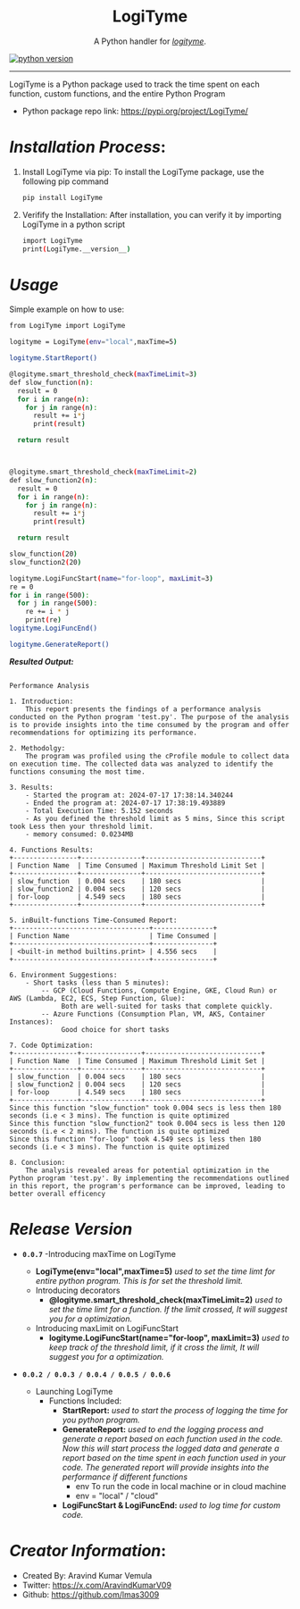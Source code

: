 <h1 align="center">LogiTyme</h1>
<p align="center">A Python handler for <a href="https://github.com/lmas3009/LogiTyme"><i>logityme</i></a>.</p>

[//]: # ([![python compatibility]&#40;https://github.com/lmas3009/LogiTyme/workflows/Check%20Python%20Package%20Compatiblity%20in%20all%20versions/badge.svg&#41;]&#40;https://github.com/lmas3009/LogiTyme/actions/workflows/Check%20Python%20Package%20Compatiblity%20in%20all%20versions.yml&#41;)
[![python version](https://img.shields.io/badge/Works_With_Python-3.8,%203.9,%203.10,%203.11-orange)](https://github.com/lmas3009/LogiTyme/actions/workflows/Check%20Python%20Package%20Compatiblity%20in%20all%20versions.yml)

---

LogiTyme is a Python package used to track the time spent on each function, custom functions, and the entire Python Program

- Python package repo link: https://pypi.org/project/LogiTyme/


# *Installation Process*:
1. Install LogiTyme via pip:
To install the LogiTyme package, use the following pip command
    ```bash
    pip install LogiTyme
    ```
3. Verifify the Installation:
After installation, you can verify it by importing LogiTyme in a python script
    ```bash
    import LogiTyme
    print(LogiTyme.__version__)
    ```


# *Usage*

Simple example on how to use:
```bash
from LogiTyme import LogiTyme

logityme = LogiTyme(env="local",maxTime=5)

logityme.StartReport()

@logityme.smart_threshold_check(maxTimeLimit=3)
def slow_function(n):
  result = 0
  for i in range(n):
    for j in range(n):
      result += i*j
      print(result)

  return result



@logityme.smart_threshold_check(maxTimeLimit=2)
def slow_function2(n):
  result = 0
  for i in range(n):
    for j in range(n):
      result += i*j
      print(result)

  return result

slow_function(20)
slow_function2(20)

logityme.LogiFuncStart(name="for-loop", maxLimit=3)
re = 0
for i in range(500):
  for j in range(500):
    re += i * j
    print(re)
logityme.LogiFuncEnd()

logityme.GenerateReport()
```

**_Resulted Output:_**
```text

Performance Analysis

1. Introduction:
	This report presents the findings of a performance analysis conducted on the Python program 'test.py'. The purpose of the analysis is to provide insights into the time consumed by the program and offer recommendations for optimizing its performance.

2. Methodolgy:
	The program was profiled using the cProfile module to collect data on execution time. The collected data was analyzed to identify the functions consuming the most time.

3. Results:
	- Started the program at: 2024-07-17 17:38:14.340244
	- Ended the program at: 2024-07-17 17:38:19.493889
	- Total Execution Time: 5.152 seconds
	- As you defined the threshold limit as 5 mins, Since this script took Less then your threshold limit.
	- memory consumed: 0.0234MB

4. Functions Results:
+----------------+---------------+-----------------------------+
| Function Name  | Time Consumed | Maximum Threshold Limit Set |
+----------------+---------------+-----------------------------+
| slow_function  | 0.004 secs    | 180 secs                    |
| slow_function2 | 0.004 secs    | 120 secs                    |
| for-loop       | 4.549 secs    | 180 secs                    |
+----------------+---------------+-----------------------------+

5. inBuilt-functions Time-Consumed Report:
+----------------------------------+---------------+
| Function Name                    | Time Consumed |
+----------------------------------+---------------+
| <built-in method builtins.print> | 4.556 secs    |
+----------------------------------+---------------+

6. Environment Suggestions:
	- Short tasks (less than 5 minutes):
		-- GCP (Cloud Functions, Compute Engine, GKE, Cloud Run) or AWS (Lambda, EC2, ECS, Step Function, Glue): 
			 Both are well-suited for tasks that complete quickly.
		-- Azure Functions (Consumption Plan, VM, AKS, Container Instances):
			 Good choice for short tasks

7. Code Optimization:
+----------------+---------------+-----------------------------+
| Function Name  | Time Consumed | Maximum Threshold Limit Set |
+----------------+---------------+-----------------------------+
| slow_function  | 0.004 secs    | 180 secs                    |
| slow_function2 | 0.004 secs    | 120 secs                    |
| for-loop       | 4.549 secs    | 180 secs                    |
+----------------+---------------+-----------------------------+
Since this function "slow_function" took 0.004 secs is less then 180 seconds (i.e < 3 mins). The function is quite optimized 
Since this function "slow_function2" took 0.004 secs is less then 120 seconds (i.e < 2 mins). The function is quite optimized 
Since this function "for-loop" took 4.549 secs is less then 180 seconds (i.e < 3 mins). The function is quite optimized 

8. Conclusion:
	The analysis revealed areas for potential optimization in the Python program 'test.py'. By implementing the recommendations outlined in this report, the program's performance can be improved, leading to better overall efficency
```


# _Release Version_
- **```0.0.7```**
  -Introducing maxTime on LogiTyme
    - **LogiTyme(env="local",maxTime=5)** _used to set the time limt for entire python program. This is for set the threshold limit._
  - Introducing decorators
    - **@logityme.smart_threshold_check(maxTimeLimit=2)** _used to set the time limt for a function. If the limit crossed, It will suggest you for a optimization._
  - Introducing maxLimit on LogiFuncStart
    - **logityme.LogiFuncStart(name="for-loop", maxLimit=3)** _used to keep track of the threshold limit, if it cross the limit, It will suggest you for a optimization._
  

- **```0.0.2 / 0.0.3 / 0.0.4 / 0.0.5 / 0.0.6```**
  - Launching LogiTyme
    - Functions Included:
      - **StartReport:** _used to start the process of logging the time for you python program._
      - **GenerateReport:**  _used to end the logging process and generate a report based on each function used in the code.
        Now this will start process the logged data and generate a report based on the time spent in each function used in your code.
        The generated report will provide insights into the performance if different functions_
        - env  To run the code in local machine or in cloud machine
        - env = "local" / "cloud" 
      - **LogiFuncStart & LogiFuncEnd:** _used to log time for custom code._


# *Creator Information*:
- Created By: Aravind Kumar Vemula
- Twitter: https://x.com/AravindKumarV09
- Github: https://github.com/lmas3009

